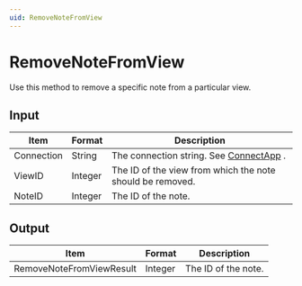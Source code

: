 ```yaml
---
uid: RemoveNoteFromView
---
```


# RemoveNoteFromView

Use this method to remove a specific note from a particular view.

## Input

| Item       | Format  | Description                                                                          |
|------------|---------|--------------------------------------------------------------------------------------|
| Connection | String  | The connection string. See [ConnectApp](xref:ConnectApp) . |
| ViewID     | Integer | The ID of the view from which the note should be removed.                            |
| NoteID     | Integer | The ID of the note.                                                                  |

## Output

| Item                      | Format  | Description         |
|---------------------------|---------|---------------------|
| RemoveNoteFrom­ViewResult | Integer | The ID of the note. |

